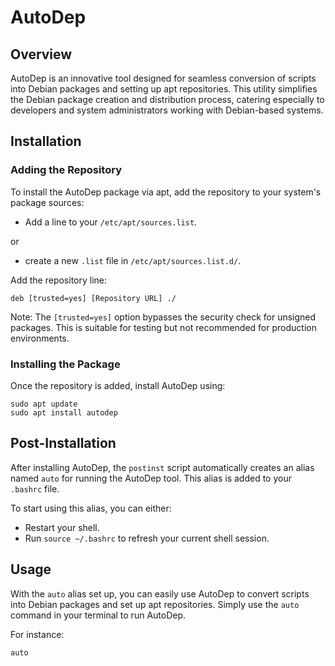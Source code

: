 # AutoDep

## Overview

AutoDep is an innovative tool designed for seamless conversion of scripts into Debian packages and setting up apt repositories. This utility simplifies the Debian package creation and distribution process, catering especially to developers and system administrators working with Debian-based systems.

## Installation

### Adding the Repository

To install the AutoDep package via apt, add the repository to your system's package sources:

* Add a line to your `/etc/apt/sources.list`.

or

* create a new `.list` file in `/etc/apt/sources.list.d/`.

Add the repository line:

    deb [trusted=yes] [Repository URL] ./

Note: The `[trusted=yes]` option bypasses the security check for unsigned packages. This is suitable for testing but not recommended for production environments.

### Installing the Package

Once the repository is added, install AutoDep using:

    sudo apt update
    sudo apt install autodep

## Post-Installation

After installing AutoDep, the `postinst` script automatically creates an alias named `auto` for running the AutoDep tool. This alias is added to your `.bashrc` file.

To start using this alias, you can either:

* Restart your shell.
* Run `source ~/.bashrc` to refresh your current shell session.

## Usage

With the `auto` alias set up, you can easily use AutoDep to convert scripts into Debian packages and set up apt repositories. Simply use the `auto` command in your terminal to run AutoDep.

For instance:

```bash
auto
